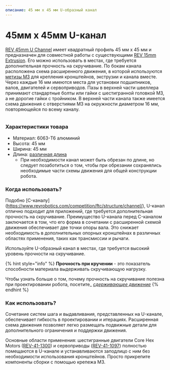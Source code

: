 ```yaml
---
описание: 45 мм x 45 мм U-образный канал
---
```


# 45мм x 45мм U-канал

[REV 45mm U Channel](https://www.revrobotics.com/competition/ftc/structure/channel/) имеет квадратный профиль 45 мм x 45 мм и предназначен для совместной работы с существующими [REV 15mm Extrusion](https://www.revrobotics.com/ftc/structure/15mm-extrusion/). Его можно использовать в местах, где требуется дополнительная прочность на скручивание. По бокам канала расположена схема расширенного движения, в которой используются [метизы M3](https://www.revrobotics.com/ftc/hardware/fasteners/) для крепления кронштейнов, экструзии и канала вместе. Через каждые 16 мм имеются места для установки подшипников, валов, двигателей и сервоприводов. Пазы в верхней части швеллера принимают стандартные болты или гайки с шестигранной головкой M3, а не дорогие гайки с тройником. В верхней части канала также имеется схема движения с отверстиями M3 на окружности диаметром 16 мм, повторяющейся по всему каналу.

<figure><img src="https://2589213514-files.gitbook.io/~/files/v0/b/gitbook-legacy-files/o/assets%2F-M5yw0n8IneF5-9ybLjT%2F-MBkHxh52O4mMCVSgPrO%2F-MBkI-9kugdZ-H9Ad8Wr%2FU%20Channel%20Pinout.png?alt=media&#x26;token=9b626f7e-b6f7-4d7d-9909-154b0042b864" alt=""><figcaption></figcaption></figure>

### Характеристики товара

* Материал: 6063-T6 алюминий
* Высота: 45 мм
* Ширина: 45 мм
* Длина: [различная длина](https://www.revrobotics.com/competition/ftc/structure/channel/)&#x20;
  * При необходимости канал может быть обрезан по длине, но следует позаботиться о том, чтобы при обрезании сохранялись необходимые части схемы движения для общей конструкции робота.

### Когда использовать?

Подобно [C-каналу] (https://www.revrobotics.com/competition/ftc/structure/channel/), U-канал отлично подходит для приложений, где требуется дополнительная прочность на скручивание. Преимущество U-канала перед C-каналом заключается в том, что его форма в сочетании с расширенной схемой движения обеспечивает две точки опоры вала. Это снижает необходимость в дополнительных опорных кронштейнах в различных областях применения, таких как трансмиссии и рычаги.&#x20;

Используйте U-образный канал в местах, где требуется высокий уровень прочности на скручивание.&#x20;

{% hint style="info" %}
**Прочность при кручении** - это показатель способности материала выдерживать скручивающую нагрузку.&#x20;

Чтобы узнать больше о том, почему прочность на скручивание полезна при проектировании робота, посетите_ [_сдерживающее движение_](broken-reference) &#x20;
{% endhint %}

### Как использовать?

Сочетание систем шага и выдавливания, представленных на U-канале, обеспечивает гибкость в проектировании и итерациях. Расширенная схема движения позволяет легко размещать подвижные детали для дополнительного ограничения и поддержки движения.

Основные области применения: шестигранные двигатели Core Hex Motors ([REV-41-1300](https://www.revrobotics.com/rev-41-1300/)) и сервоприводы ([REV-41-1097](https://www.revrobotics.com/rev-41-1097/)) полностью помещаются в U-канале и устанавливаются заподлицо с ним без необходимости использования кронштейнов. Просто прикрепите компоненты сборки с помощью крепежа M3.

